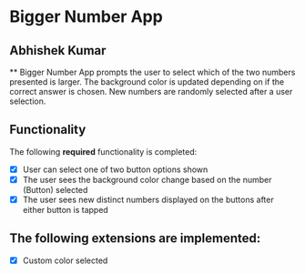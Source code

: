 # Bigger Number App
## Abhishek Kumar
** Bigger Number App prompts the user to select which of the two numbers presented is larger. The background color is updated depending on
if the correct answer is chosen. New numbers are randomly selected after a user selection.

## Functionality
The following **required** functionality is completed:
* [x] User can select one of two button options shown
* [x] The user sees the background color change based on the number (Button) selected
* [x] The user sees new distinct numbers displayed on the buttons after either button is tapped

## The following **extensions** are implemented:

* [x] Custom color selected

